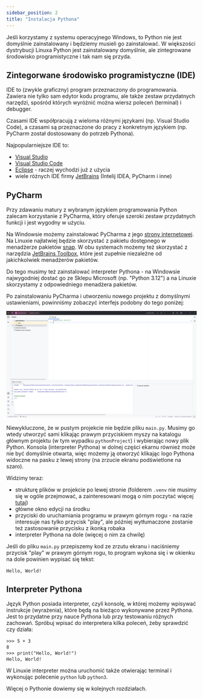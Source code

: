```yaml
---
sidebar_position: 2
title: "Instalacja Pythona"
---
```


Jeśli korzystamy z systemu operacyjnego Windows, to Python nie jest domyślnie
zainstalowany i będziemy musieli go zainstalować. W większości dystrybucji
Linuxa Python jest zainstalowany domyślnie, ale zintegrowane środowisko
programistyczne i tak nam się przyda.

## Zintegorwane środowisko programistyczne (IDE)

IDE to (zwykle graficzny) program przeznaczony do programowania. Zawiera nie
tylko sam edytor kodu programu, ale także zestaw przydatnych narzędzi,
spośród których wyróżnić można wiersz poleceń (terminal) i debugger.

Czasami IDE współpracują z wieloma różnymi językami (np. Visual Studio Code),
a czasami są przeznaczone do pracy z konkretnym językiem (np. PyCharm został
dostosowany do potrzeb Pythona).

Najpopularniejsze IDE to:

- [Visual Studio](https://visualstudio.microsoft.com/)
- [Visual Studio Code](https://code.visualstudio.com/)
- [Eclipse](https://www.eclipse.org/downloads/) - raczej wychodzi już z użycia
- wiele różnych IDE firmy [JetBrains](https://www.jetbrains.com/ides/) (Intelij IDEA, PyCharm i inne)

## PyCharm

Przy zdawaniu matury z wybranym językiem programowania Python zalecam korzystanie
z PyCharma, który oferuje szeroki zestaw przydatnych funkcji i jest wygodny
w użyciu.

Na Windowsie możemy zainstalować PyCharma z jego [strony internetowej](https://www.jetbrains.com/pycharm/). Na Linuxie najłatwiej będzie skorzystać z pakietu
dostępnego w menadżerze pakietów [snap](https://snapcraft.io/pycharm-community).
W obu systemach możemy też skorzystać z narzędzia [JetBrains Toolbox](https://www.jetbrains.com/toolbox-app/),
które jest zupełnie niezależne od jakichkolwiek menadżerów pakietów.

Do tego musimy też zainstalować interpreter Pythona - na Windowsie najwygodniej
dostać go ze Sklepu Microsoft (np. "Python 3.12") a na Linuxie skorzystamy
z odpowiedniego menadżera pakietów.

Po zainstalowaniu PyCharma i utworzeniu nowego projektu z domyślnymi ustawieniami,
powinniśmy zobaczyć interfejs podobny do tego poniżej:

![Zdjęcie pustego projektu w PyCharmie](../../static/img/docs/pycharm-fresh.png)

Niewykluczone, że w pustym projekcie nie będzie pliku `main.py`. Musimy go
wtedy utworzyć sami klikając prawym przyciskiem myszy na katalogu głównym
projektu (w tym wypadku `pythonProject`) i wybierając nowy plik Python.
Konsola (interpreter Pythona) w dolnej części ekarnu również może nie być
domyślnie otwarta, więc możemy ją otworzyć klikając logo Pythona widoczne na
pasku z lewej strony (na zrzucie ekranu podświetlone na szaro).

Widzimy teraz:

- strukturę plików w projekcie po lewej stronie (folderem `.venv` nie musimy się w ogóle przejmować,
  a zainteresowani mogą o nim poczytać więcej [tutaj](https://docs.python.org/3/library/venv.html))
- główne okno edycji na środku
- przyciski do uruchamiania programu w prawym górnym rogu - na razie interesuje nas
  tylko przycisk "play", ale później wytłumaczone zostanie też zastosowanie
  przycisku z ikonką robaka
- interpreter Pythona na dole (więcej o nim za chwilę)

Jeśli do pliku `main.py` przepiszemy kod ze zrzutu ekranu i naciśniemy przycisk
"play" w prawym górnym rogu, to program wykona się i w okienku na dole powinien
wypisać się tekst:

```
Hello, World!
```

## Interpreter Pythona

Język Python posiada interpreter, czyli konsolę, w której możemy wpisywać
instrukcje (wyrażenia), które będą na bieżąco wykonywane przez Pythona. Jest
to przydatne przy nauce Pythona lub przy testowaniu różnych zachowań. Spróbuj
wpisać do interpretera kilka poleceń, żeby sprawdzić czy działa:

```
>>> 5 + 3
8
>>> print("Hello, World!")
Hello, World!
```

W Linuxie interpreter można uruchomić także otwierając terminal i wykonując
polecenie `python` lub `python3`.

Więcej o Pythonie dowiemy się w kolejnych rozdziałach.
